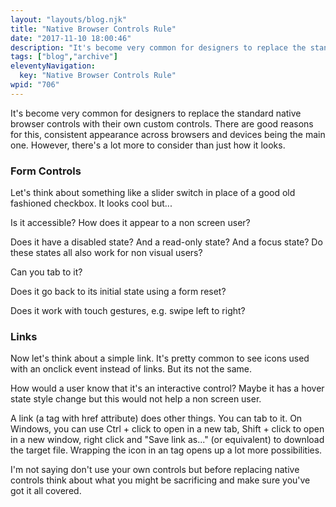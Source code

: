 ```yaml
---
layout: "layouts/blog.njk"
title: "Native Browser Controls Rule"
date: "2017-11-10 18:00:46"
description: "It's become very common for designers to replace the standard native browser controls with their own custom controls"
tags: ["blog","archive"]
eleventyNavigation:
  key: "Native Browser Controls Rule"
wpid: "706"
---
```

It's become very common for designers to replace the standard native browser controls with their own custom controls. There are good reasons for this, consistent appearance across browsers and devices being the main one. However, there's a lot more to consider than just how it looks.
<h3>Form Controls</h3>
Let's think about something like a slider switch in place of a good old fashioned checkbox. It looks cool but...

Is it accessible?
How does it appear to a non screen user?

Does it have a disabled state?
And a read-only state?
And a focus state?
Do these states all also work for non visual users?

Can you tab to it?

Does it go back to its initial state using a form reset?

Does it work with touch gestures, e.g. swipe left to right?
<h3>Links</h3>
Now let's think about a simple link. It's pretty common to see icons used with an onclick event instead of links. But its not the same.

How would a user know that it's an interactive control? Maybe it has a hover state style change but this would not help a non screen user.

A link (a tag with href attribute) does other things. You can tab to it. On Windows, you can use Ctrl + click to open in a new tab, Shift + click to open in a new window, right click and "Save link as..." (or equivalent) to download the target file. Wrapping the icon in an <a> tag opens up a lot more possibilities.</a>

I'm not saying don't use your own controls but before replacing native controls think about what you might be sacrificing and make sure you've got it all covered.
